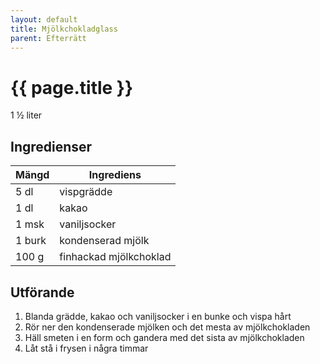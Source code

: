 ```yaml
---
layout: default
title: Mjölkchokladglass
parent: Efterrätt
---
```


# {{ page.title }}

1 ½ liter

## Ingredienser

Mängd|Ingrediens
------------ | -------------
5 dl|vispgrädde
1 dl|kakao
1 msk|vaniljsocker
1 burk|kondenserad mjölk
100 g|finhackad mjölkchoklad

## Utförande
1. Blanda grädde, kakao och vaniljsocker i en bunke och vispa hårt
2. Rör ner den kondenserade mjölken och det mesta av mjölkchokladen
3. Häll smeten i en form och gandera med det sista av mjölkchokladen
4. Låt stå i frysen i några timmar